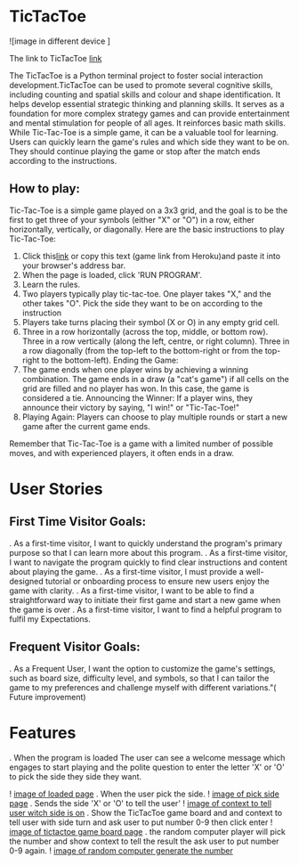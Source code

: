 # TicTacToe
![image in different device ]

The link to TicTacToe [link]()

The TicTacToe is a Python terminal project to foster social interaction development.TicTacToe can be used to promote several cognitive skills, including counting and spatial skills and colour and shape identification. It helps develop essential strategic thinking and planning skills. It serves as a foundation for more complex strategy games and can provide entertainment and mental stimulation for people of all ages. It reinforces basic math skills. While Tic-Tac-Toe is a simple game, it can be a valuable tool for learning. 
Users can quickly learn the game's rules and which side they want to be on. They should continue playing the game or stop after the match ends according to the instructions.

## How to play:
Tic-Tac-Toe is a simple game played on a 3x3 grid, and the goal is to be the first to get three of your symbols (either "X" or "O") in a row, either horizontally, vertically, or diagonally. Here are the basic instructions to play Tic-Tac-Toe:
 1. Click this[link]() or copy this text (game link from Heroku)and paste it into your browser's address bar.
 2. When the page is loaded, click 'RUN PROGRAM'.
 3. Learn the rules.
 4. Two players typically play tic-tac-toe. One player takes "X," and the other takes "O". Pick the side they want to be on according to the instruction
 5. Players take turns placing their symbol (X or O) in any empty grid cell.
 6. Three in a row horizontally (across the top, middle, or bottom row).
Three in a row vertically (along the left, centre, or right column).
Three in a row diagonally (from the top-left to the bottom-right or from the top-right to the bottom-left).
Ending the Game:
7. The game ends when one player wins by achieving a winning combination. The game ends in a draw (a "cat's game") if all cells on the grid are filled and no player has won. In this case, the game is considered a tie. Announcing the Winner: If a player wins, they announce their victory by saying, "I win!" or "Tic-Tac-Toe!"
8. Playing Again: Players can choose to play multiple rounds or start a new game after the current game ends.

Remember that Tic-Tac-Toe is a game with a limited number of possible moves, and with experienced players, it often ends in a draw.

# User Stories

## First Time Visitor Goals:
 . As a first-time visitor, I want to quickly understand the program's primary purpose so that I can learn more about this program.
 . As a first-time visitor, I want to navigate the program quickly to find clear instructions and content about playing the game.
 . As a first-time visitor, I must provide a well-designed tutorial or onboarding process to ensure new users enjoy the game with clarity.
 . As a first-time visitor, I want to be able to find a straightforward way to initiate their first game and start a new game when the game is over
 . As a first-time visitor, I want to find a helpful program to fulfil my Expectations.

## Frequent Visitor Goals:
  . As a Frequent User, I want the option to customize the game's settings, such as board size, difficulty level, and symbols, so that I can tailor the game to my preferences and challenge myself with different variations."( Future improvement)

# Features
 . When the program is loaded
 The user can see a welcome message which engages to start playing and the polite question to enter the letter 'X' or 'O' to pick the side they side they want.

! [image of loaded page]()
 . When the user pick the side.
 ! [image of pick side page]()
 . Sends the side 'X' or 'O' to tell the user'
 ! [image of context to tell user witch side is on]()
 . Show the TicTacToe game board and and context to tell user with side turn and ask user to put number 0-9 then click enter
 ! [image of tictactoe game board page]()
 . the random computer player will pick the number and show context to tell the result the ask user to put number 0-9 again.
 ! [image of random computer generate the number ]()

